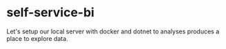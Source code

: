 # self-service-bi
Let's setup our local server with docker and dotnet to analyses produces a place to explore data.

